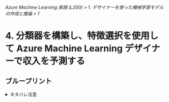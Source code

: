 ###### Azure Machine Learning 実践 (L200) > 1. デザイナーを使った機械学習モデルの作成と推論 > 1

# 4. 分類器を構築し、特徴選択を使用して Azure Machine Learning デザイナーで収入を予測する

## ブループリント

<details>
<summary>ネタバレ注意</summary>
<img src="https://github.com/k14i-Azure/MachineLearningDesigner_ja-jp/raw/master/articles/samples/media/binary-classification-feature-selection-income-prediction/overall-graph.png">
</details>
